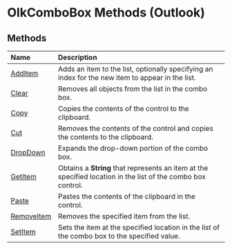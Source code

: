 
# OlkComboBox Methods (Outlook)

## Methods



|**Name**|**Description**|
|:-----|:-----|
|[AddItem](8670b0ba-b715-e00d-0eb9-fa7279ae52b7.md)|Adds an item to the list, optionally specifying an index for the new item to appear in the list.|
|[Clear](e81ed068-2418-a362-a6ed-946a7f9012d1.md)|Removes all objects from the list in the combo box.|
|[Copy](fd791c94-e875-a23b-53df-8739e0da3486.md)|Copies the contents of the control to the clipboard.|
|[Cut](4a0a5362-6b85-65e6-797d-9c34652c0980.md)|Removes the contents of the control and copies the contents to the clipboard.|
|[DropDown](0414a3d2-2c3b-1ce7-e897-f667b252a521.md)|Expands the drop-down portion of the combo box.|
|[GetItem](650fa823-fbb9-9013-86af-4f55367475c3.md)|Obtains a  **String** that represents an item at the specified location in the list of the combo box control.|
|[Paste](bfee86bb-622e-0b24-aa24-abb1dce79b86.md)|Pastes the contents of the clipboard in the control.|
|[RemoveItem](3fb8d3b4-3568-0b33-0672-8cb4cea31df2.md)|Removes the specified item from the list.|
|[SetItem](00cc1630-1423-5244-557b-acb2861401bf.md)|Sets the item at the specified location in the list of the combo box to the specified value.|
